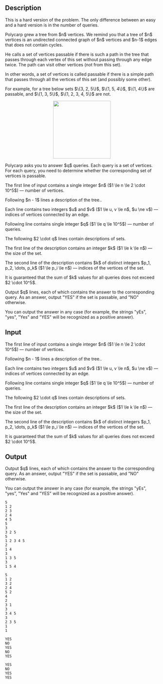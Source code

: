 ## Description

<div><p><span class="tex-font-style-bf">This is a hard version of the problem. The only difference between an easy and a hard version is in the number of queries.</span></p><p>Polycarp grew a tree from $n$ vertices. We remind you that a tree of $n$ vertices is an undirected connected graph of $n$ vertices and $n-1$ edges that does not contain cycles.</p><p>He calls a set of vertices <span class="tex-font-style-it">passable</span> if there is such a path in the tree that passes through each vertex of this set without passing through any edge twice. The path can visit other vertices (not from this set).</p><p>In other words, a set of vertices is called <span class="tex-font-style-it">passable</span> if there is a simple path that passes through all the vertices of this set (and possibly some other).</p><p>For example, for a tree below sets $\{3, 2, 5\}$, $\{1, 5, 4\}$, $\{1, 4\}$ are <span class="tex-font-style-it">passable</span>, and $\{1, 3, 5\}$, $\{1, 2, 3, 4, 5\}$ are not.</p><center> <img class="tex-graphics" src="file://7ju8sYCo.png" style="max-width: 100.0%;max-height: 100.0%;" width="189px"> </center><p>Polycarp asks you to answer $q$ queries. Each query is a set of vertices. For each query, you need to determine whether the corresponding set of vertices is <span class="tex-font-style-bf">passable</span>.</p></div><div class="input-specification"><p>The first line of input contains a single integer $n$ ($1 \le n \le 2 \cdot 10^5$) — number of vertices.</p><p>Following $n - 1$ lines a description of the tree..</p><p>Each line contains two integers $u$ and $v$ ($1 \le u, v \le n$, $u \ne v$) — indices of vertices connected by an edge.</p><p>Following line contains single integer $q$ ($1 \le q \le 10^5$)&nbsp;— number of queries.</p><p>The following $2 \cdot q$ lines contain descriptions of sets.</p><p>The first line of the description contains an integer $k$ ($1 \le k \le n$) — the size of the set.</p><p>The second line of the description contains $k$ of distinct integers $p_1, p_2, \dots, p_k$ ($1 \le p_i \le n$) — indices of the vertices of the set.</p><p>It is guaranteed that the sum of $k$ values for all queries does not exceed $2 \cdot 10^5$.</p></div><div class="output-specification"><p>Output $q$ lines, each of which contains the answer to the corresponding query. As an answer, output "<span class="tex-font-style-tt">YES</span>" if the set is <span class="tex-font-style-bf">passable</span>, and "<span class="tex-font-style-tt">NO</span>" otherwise.</p><p>You can output the answer in any case (for example, the strings "<span class="tex-font-style-tt">yEs</span>", "<span class="tex-font-style-tt">yes</span>", "<span class="tex-font-style-tt">Yes</span>" and "<span class="tex-font-style-tt">YES</span>" will be recognized as a positive answer).</p></div>

## Input

<p>The first line of input contains a single integer $n$ ($1 \le n \le 2 \cdot 10^5$) — number of vertices.</p><p>Following $n - 1$ lines a description of the tree..</p><p>Each line contains two integers $u$ and $v$ ($1 \le u, v \le n$, $u \ne v$) — indices of vertices connected by an edge.</p><p>Following line contains single integer $q$ ($1 \le q \le 10^5$)&nbsp;— number of queries.</p><p>The following $2 \cdot q$ lines contain descriptions of sets.</p><p>The first line of the description contains an integer $k$ ($1 \le k \le n$) — the size of the set.</p><p>The second line of the description contains $k$ of distinct integers $p_1, p_2, \dots, p_k$ ($1 \le p_i \le n$) — indices of the vertices of the set.</p><p>It is guaranteed that the sum of $k$ values for all queries does not exceed $2 \cdot 10^5$.</p>

## Output

<p>Output $q$ lines, each of which contains the answer to the corresponding query. As an answer, output "<span class="tex-font-style-tt">YES</span>" if the set is <span class="tex-font-style-bf">passable</span>, and "<span class="tex-font-style-tt">NO</span>" otherwise.</p><p>You can output the answer in any case (for example, the strings "<span class="tex-font-style-tt">yEs</span>", "<span class="tex-font-style-tt">yes</span>", "<span class="tex-font-style-tt">Yes</span>" and "<span class="tex-font-style-tt">YES</span>" will be recognized as a positive answer).</p>





```input1
5
1 2
2 3
2 4
4 5
5
3
3 2 5
5
1 2 3 4 5
2
1 4
3
1 3 5
3
1 5 4
```




```input2
5
1 2
3 2
2 4
5 2
4
2
3 1
3
3 4 5
3
2 3 5
1
1
```




```output1
YES
NO
YES
NO
YES
```




```output2
YES
NO
YES
YES
```



